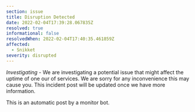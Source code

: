 ```yaml
---
section: issue
title: Disruption Detected
date: 2022-02-04T17:39:28.067835Z
resolved: true
informational: false
resolvedWhen: 2022-02-04T17:40:35.461859Z
affected:
  - Snikket
severity: disrupted
---
```

*Investigating* - We are investigating a potential issue that might affect the uptime of one our of services. We are sorry for any inconvenience this may cause you. This incident post will be updated once we have more information.

This is an automatic post by a monitor bot.
        